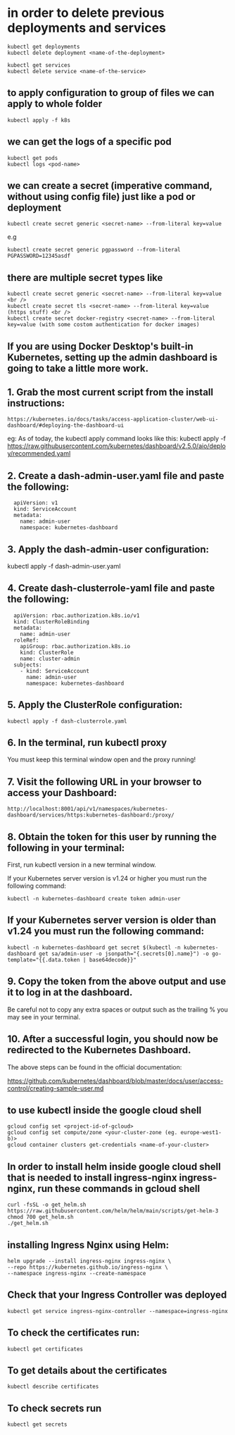 # in order to delete previous deployments and services

    kubectl get deployments
    kubectl delete deployment <name-of-the-deployment>

    kubectl get services
    kubectl delete service <name-of-the-service>

## to apply configuration to group of files we can apply to whole folder

    kubectl apply -f k8s

## we can get the logs of a specific pod

    kubectl get pods
    kubectl logs <pod-name>

## we can create a secret (imperative command, without using config file) just like a pod or deployment

    kubectl create secret generic <secret-name> --from-literal key=value

e.g

    kubectl create secret generic pgpassword --from-literal PGPASSWORD=12345asdf

## there are multiple secret types like

    kubectl create secret generic <secret-name> --from-literal key=value <br />
    kubectl create secret tls <secret-name> --from-literal key=value (https stuff) <br />
    kubectl create secret docker-registry <secret-name> --from-literal key=value (with some costom authentication for docker images)

## If you are using Docker Desktop's built-in Kubernetes, setting up the admin dashboard is going to take a little more work.

## 1. Grab the most current script from the install instructions:

    https://kubernetes.io/docs/tasks/access-application-cluster/web-ui-dashboard/#deploying-the-dashboard-ui

eg:
As of today, the kubectl apply command looks like this:
kubectl apply -f https://raw.githubusercontent.com/kubernetes/dashboard/v2.5.0/aio/deploy/recommended.yaml

## 2. Create a dash-admin-user.yaml file and paste the following:

      apiVersion: v1
      kind: ServiceAccount
      metadata:
        name: admin-user
        namespace: kubernetes-dashboard

## 3. Apply the dash-admin-user configuration:

kubectl apply -f dash-admin-user.yaml

## 4. Create dash-clusterrole-yaml file and paste the following:

      apiVersion: rbac.authorization.k8s.io/v1
      kind: ClusterRoleBinding
      metadata:
        name: admin-user
      roleRef:
        apiGroup: rbac.authorization.k8s.io
        kind: ClusterRole
        name: cluster-admin
      subjects:
        - kind: ServiceAccount
          name: admin-user
          namespace: kubernetes-dashboard

## 5. Apply the ClusterRole configuration:

    kubectl apply -f dash-clusterrole.yaml

## 6. In the terminal, run kubectl proxy

You must keep this terminal window open and the proxy running!

## 7. Visit the following URL in your browser to access your Dashboard:

    http://localhost:8001/api/v1/namespaces/kubernetes-dashboard/services/https:kubernetes-dashboard:/proxy/

## 8. Obtain the token for this user by running the following in your terminal:

First, run kubectl version in a new terminal window.

If your Kubernetes server version is v1.24 or higher you must run the following command:

    kubectl -n kubernetes-dashboard create token admin-user

## If your Kubernetes server version is older than v1.24 you must run the following command:

    kubectl -n kubernetes-dashboard get secret $(kubectl -n kubernetes-dashboard get sa/admin-user -o jsonpath="{.secrets[0].name}") -o go-template="{{.data.token | base64decode}}"

## 9. Copy the token from the above output and use it to log in at the dashboard.

Be careful not to copy any extra spaces or output such as the trailing % you may see in your terminal.

## 10. After a successful login, you should now be redirected to the Kubernetes Dashboard.

The above steps can be found in the official documentation:

https://github.com/kubernetes/dashboard/blob/master/docs/user/access-control/creating-sample-user.md

## to use kubectl inside the google cloud shell

    gcloud config set <project-id-of-gcloud>
    gcloud config set compute/zone <your-cluster-zone (eg. europe-west1-b)>
    gcloud container clusters get-credentials <name-of-your-cluster>

## In order to install helm inside google cloud shell that is needed to install ingress-nginx ingress-nginx, run these commands in gcloud shell

    curl -fsSL -o get_helm.sh https://raw.githubusercontent.com/helm/helm/main/scripts/get-helm-3
    chmod 700 get_helm.sh
    ./get_helm.sh

## installing Ingress Nginx using Helm:

    helm upgrade --install ingress-nginx ingress-nginx \
    --repo https://kubernetes.github.io/ingress-nginx \
    --namespace ingress-nginx --create-namespace

## Check that your Ingress Controller was deployed

    kubectl get service ingress-nginx-controller --namespace=ingress-nginx

## To check the certificates run:

    kubectl get certificates

## To get details about the certificates

    kubectl describe certificates

## To check secrets run

    kubectl get secrets
